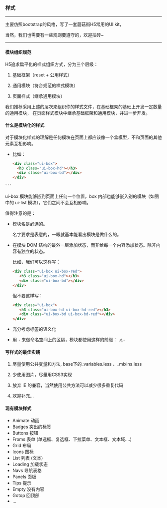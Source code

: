 ### 样式

---

主要仿照bootstrap的风格，写了一套蘑菇街H5常用的UI kit，

当然，我们也需要有一些规则要遵守的，欢迎拍砖~

---



#### 模块组织规范

H5追求扁平化的样式组织方式，分为三个层级：

1. 基础框架（reset + 公用样式）

2. 通用模块（符合规范的样式模块）

3. 页面样式（继承通用模块）

我们推荐采用上述的层次来组织你的样式文件，在基础框架的基础上开发一定数量的通用模块，
在页面样式模块中继承基础框架和通用模块，并进一步开发。


#### 什么是模块化的样式

对于模块化样式的理解是任何模块在页面上都应该像一个盒模型，不和页面的其他元素互相影响。
    
   - 比如：

     ```html
     <div class="ui-box">
       <h3 class="ui-box-hd"></h3>
       <div class="ui-box-bd"></div>
     </div>
    ```

ui-box 模块能够嵌到页面上任何一个位置，box 内部也能够嵌入别的模块（如图中的 ui-list 模块），它们之间不会互相影响。


值得注意的是：

- 模块名是必选的。

    名字要求是表意的，一眼就基本能看出模块是做什么的。

- 在模块 DOM 结构的最外一层添加状态，而非给每一个内容添加状态。除非内容有独立的状态。

    比如，我们可以这样写：    
    
    ```html
    <div class="ui-box ui-box-red">
       <h3 class="ui-box-hd"></h3>    
       <div class="ui-box-bd"></div>
    </div>
    ```

    但不要这样写：

    ```html    
    <div class="ui-box">
       <h3 class="ui-box-hd ui-box-hd-red"></h3>
       <div class="ui-box-bd ui-box-bd-red"></div>
    </div>
    ```


- 充分考虑标签的语义化


- 用 `-` 来做命名空间上的区隔，模块都使用这样的前缀： `ui-`



#### 写样式的最佳实践

1. 尽量使用公共变量和方法, base下的_variables.less 、_mixins.less

2. 少使用图片，尽量用CSS3实现

3. 放弃 IE 的兼容，当然使用公共方法可以减少很多重复代码

4. 欢迎补充...



#### 现有模块样式

*  Animate  动画 
*  Badges  突出的标签 
*  Buttons  按钮 
*  Froms  表单   (单选框、复选框、下拉菜单、文本框、文本域....)
*  Grid   布局 
*  Icons   图标
*  List  列表 (文本)
*  Loading  加载状态
*  Navs  导航表格
*  Panels  面板
*  Tips  提示
*  Empty  没有内容
*  Gotop  回顶部
*  ...
